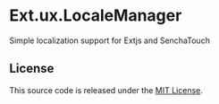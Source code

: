Ext.ux.LocaleManager
====================

Simple localization support for Extjs and SenchaTouch

## License

This source code is released under the [MIT License](http://opensource.org/licenses/MIT).